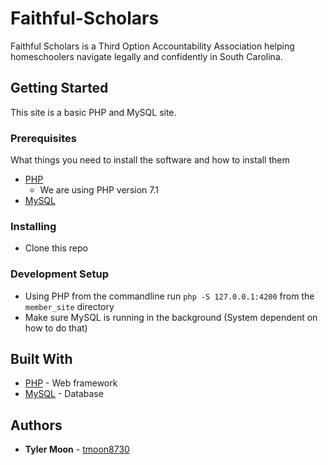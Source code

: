 # Faithful-Scholars
Faithful Scholars is a Third Option Accountability Association helping homeschoolers navigate legally and confidently in South Carolina.  

## Getting Started

This site is a basic PHP and MySQL site.

### Prerequisites

What things you need to install the software and how to install them

* [PHP](https://secure.php.net/downloads.php)
  * We are using PHP version 7.1
* [MySQL](https://www.mysql.com/downloads/)

### Installing

* Clone this repo

### Development Setup

* Using PHP from the commandline run `php -S 127.0.0.1:4200` from the `member_site` directory
* Make sure MySQL is running in the background (System dependent on how to do that)

## Built With

* [PHP](https://secure.php.net) - Web framework
* [MySQL](https://www.mysql.com) - Database

## Authors

* **Tyler Moon** - [tmoon8730](https://github.com/tmoon8730)
